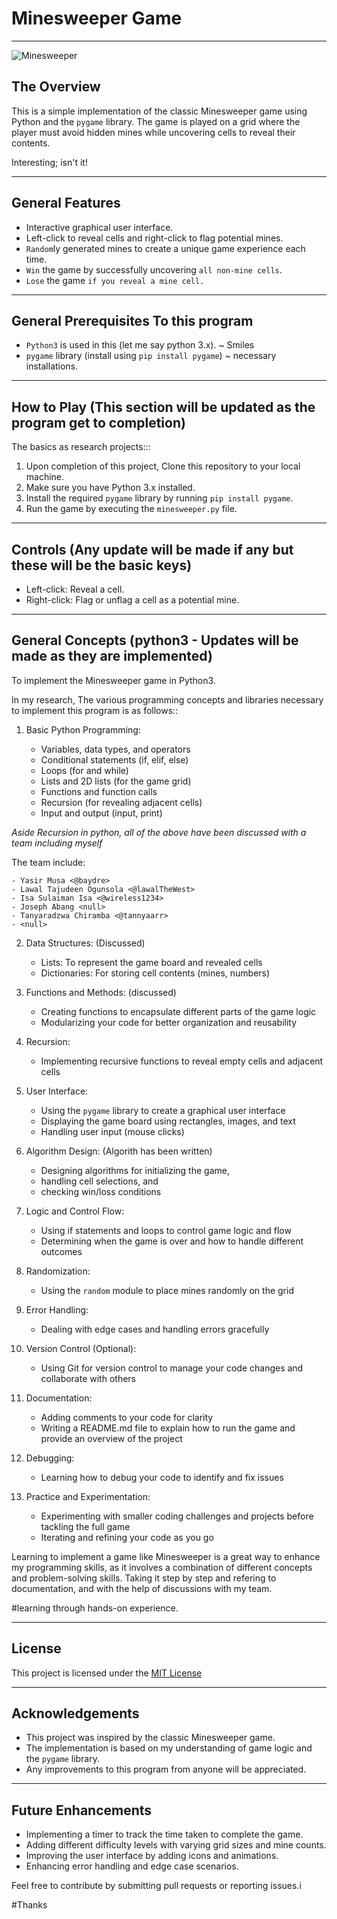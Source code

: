 # Minesweeper Game

---
![Minesweeper]()

## The Overview

This is a simple implementation of the classic Minesweeper game using Python and the `pygame` library.
The game is played on a grid where the player must avoid hidden mines while uncovering cells to reveal their contents.

Interesting; isn't it!

---
## General Features

- Interactive graphical user interface.
- Left-click to reveal cells and right-click to flag potential mines.
- `Random`ly generated mines to create a unique game experience each time.
- `Win` the game by successfully uncovering `all non-mine cells`.
- `Lose` the game `if you reveal a mine cell.`


---
## General Prerequisites To this program

- `Python3` is used in this (let me say python 3.x). ~ Smiles
- `pygame` library (install using `pip install pygame`) ~ necessary installations.


---
## How to Play (This section will be updated as the program get to completion)

The basics as research projects:::

1. Upon completion of this project, Clone this repository to your local machine.
2. Make sure you have Python 3.x installed.
3. Install the required `pygame` library by running `pip install pygame`.
4. Run the game by executing the `minesweeper.py` file.


---
## Controls (Any update will be made if any but these will be the basic keys)

- Left-click: Reveal a cell.
- Right-click: Flag or unflag a cell as a potential mine.


---
## General Concepts (python3 - Updates will be made as they are implemented)

To implement the Minesweeper game in Python3.

In my research, The various programming concepts and libraries necessary to implement this program is as follows::

1. Basic Python Programming:

	- Variables, data types, and operators
	- Conditional statements (if, elif, else)
	- Loops (for and while)
	- Lists and 2D lists (for the game grid)
	- Functions and function calls
	- Recursion (for revealing adjacent cells)
	- Input and output (input, print)

<em>Aside Recursion in python, all of the above have been discussed with a team including myself</em>

The team include:
	
	- Yasir Musa <@baydre>
	- Lawal Tajudeen Ogunsola <@lawalTheWest>
	- Isa Sulaiman Isa <@wireless1234>
	- Joseph Abang <null>
	- Tanyaradzwa Chiramba <@tannyaarr>
	- <null>

2. Data Structures: (Discussed)
	- Lists: To represent the game board and revealed cells
	- Dictionaries: For storing cell contents (mines, numbers)

3. Functions and Methods: (discussed)
	- Creating functions to encapsulate different parts of the game logic
	- Modularizing your code for better organization and reusability

4. Recursion:
	- Implementing recursive functions to reveal empty cells and adjacent cells

5. User Interface:
	- Using the `pygame` library to create a graphical user interface
	- Displaying the game board using rectangles, images, and text
	- Handling user input (mouse clicks)

6. Algorithm Design: (Algorith has been written)
	- Designing algorithms for initializing the game,
	- handling cell selections, and
	- checking win/loss conditions

7. Logic and Control Flow:
	- Using if statements and loops to control game logic and flow
	- Determining when the game is over and how to handle different outcomes

8. Randomization:
	- Using the `random` module to place mines randomly on the grid

9. Error Handling:
	- Dealing with edge cases and handling errors gracefully

10. Version Control (Optional):
	- Using Git for version control to manage your code changes and collaborate with others

11. Documentation:
	- Adding comments to your code for clarity
	- Writing a README.md file to explain how to run the game and provide an overview of the project

12. Debugging:
	- Learning how to debug your code to identify and fix issues

13. Practice and Experimentation:
	- Experimenting with smaller coding challenges and projects before tackling the full game
	- Iterating and refining your code as you go

Learning to implement a game like Minesweeper is a great way to enhance my programming skills, as it involves a combination of different concepts and problem-solving skills.
Taking it step by step and refering to documentation, and with the help of discussions with my team.


#learning through hands-on experience.


---
## License

This project is licensed under the [MIT License](LICENSE)


---
## Acknowledgements

- This project was inspired by the classic Minesweeper game.
- The implementation is based on my understanding of game logic and the `pygame` library.
- Any improvements to this program from anyone will be appreciated.


---
## Future Enhancements

- Implementing a timer to track the time taken to complete the game.
- Adding different difficulty levels with varying grid sizes and mine counts.
- Improving the user interface by adding icons and animations.
- Enhancing error handling and edge case scenarios.


Feel free to contribute by submitting pull requests or reporting issues.i

#Thanks
